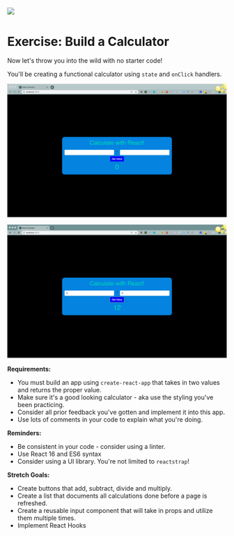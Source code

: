 ## ![](https://s3.amazonaws.com/python-ga/images/GA_Cog_Medium_White_RGB.png)
<h1>Exercise: Build a Calculator</h1>

Now let's throw you into the wild with no starter code!

You'll be creating a functional calculator using `state` and `onClick` handlers.

![](./images/CalculatorBefore.png)

![](./images/CalculatorAfter.png)


**Requirements:**

- You must build an app using `create-react-app` that takes in two values and returns the proper value.
- Make sure it's a good looking calculator - aka use the styling you've been practicing.
- Consider all prior feedback you've gotten and implement it into this app.
- Use lots of comments in your code to explain what you're doing.

**Reminders:**

- Be consistent in your code - consider using a linter.
- Use React 16 and ES6 syntax
- Consider using a UI library. You're not limited to `reactstrap`!

**Stretch Goals:**
- Create buttons that add, subtract, divide and multiply.
- Create a list that documents all calculations done before a page is refreshed.
- Create a reusable input component that will take in props and utilize them multiple times. 
- Implement React Hooks
